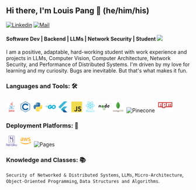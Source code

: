 ## Hi there, I'm Louis Pang 👋 (he/him/his)
[![Linkedin](https://img.shields.io/badge/LinkedIn-Louis%20Pang-blue?logo=Linkedin&logoColor=blue&labelColor=white)](https://www.linkedin.com/in/louisgpang/)
[![Mail](https://img.shields.io/badge/Gmail-lpang@princeton.edu-red?logo=Gmail&logoColor=red&labelColor=white)](mailto:lpang@princeton.edu)

<h4>
  Software Dev | Backend | LLMs | Network Security | Student
  <img src="https://media.giphy.com/media/WUlplcMpOCEmTGBtBW/giphy.gif" width="30">
</h4>
<p>
  I am a positive, adaptable, hard-working student with work experience and projects in LLMs, Computer Vision, Computer Architecture, Network Security, and Performance of Distributed Systems. I'm driven by my love for learning and my curiosity. Bugs are inevitable. But that's what makes it fun.
</p>

### Languages and Tools: 🛠️
<div>
  <img src="https://github.com/devicons/devicon/blob/master/icons/java/java-original-wordmark.svg" title="Java" alt="Java" width="30" height="30"/>&nbsp;
  <img src="https://github.com/devicons/devicon/blob/master/icons/c/c-line.svg" title="C" **alt="C" width="30" height="30"/>
  <img src="https://github.com/devicons/devicon/blob/master/icons/python/python-original.svg" title="Python" **alt="Python" width="30" height="30"/>
  <img src="https://github.com/devicons/devicon/blob/master/icons/go/go-original-wordmark.svg" title="Go" **alt="Git" width="30" height="30"/>
  <img src="https://github.com/devicons/devicon/blob/master/icons/flutter/flutter-original.svg" title="Flutter" alt="Flutter" width="30" height="30"/>&nbsp;
  <img src="https://github.com/devicons/devicon/blob/master/icons/javascript/javascript-original.svg" title="JavaScript" alt="JavaScript" width="30" height="30"/>&nbsp;
  <img src="https://github.com/devicons/devicon/blob/master/icons/react/react-original-wordmark.svg" title="React" alt="React" width="30" height="30"/>&nbsp;
  <img src="https://github.com/devicons/devicon/blob/master/icons/nodejs/nodejs-original-wordmark.svg" title="NodeJS" alt="NodeJS" width="30" height="30"/>&nbsp;
  <img src="https://github.com/devicons/devicon/blob/master/icons/mongodb/mongodb-original-wordmark.svg" title="MongoDB" alt="Mongo" width="30" height="30"/>&nbsp;
  <img src="https://seeklogo.com/images/P/pinecone-icon-logo-AF8B5B7F96-seeklogo.com.png" title="PineconeDB" alt="Pinecone" width="30" height="30"/>&nbsp;
  <img src="https://github.com/devicons/devicon/blob/master/icons/npm/npm-original-wordmark.svg" title="npm" alt="npm" width="40" height="40"/>&nbsp;
</div>

### Deployment Platforms: 🚀
<div>
  <img src="https://github.com/devicons/devicon/blob/master/icons/heroku/heroku-original-wordmark.svg" title="Heroku" alt="Heroku" width="30" height="30"/>&nbsp;
  <img src="https://github.com/devicons/devicon/blob/master/icons/amazonwebservices/amazonwebservices-plain-wordmark.svg" title="AWS" alt="AWS" width="30" height="30"/>&nbsp;
  <img src="https://icons.iconarchive.com/icons/simpleicons-team/simple/256/github-pages-icon.png" title="GithubPages" alt="Pages" width="30" height="30"/>&nbsp;
</div>

### Knowledge and Classes: 📚
`Security of Networked & Distributed Systems`, `LLMs`, `Micro-Architecture`, `Object-Oriented Programming`, `Data Structures and Algorithms`.
